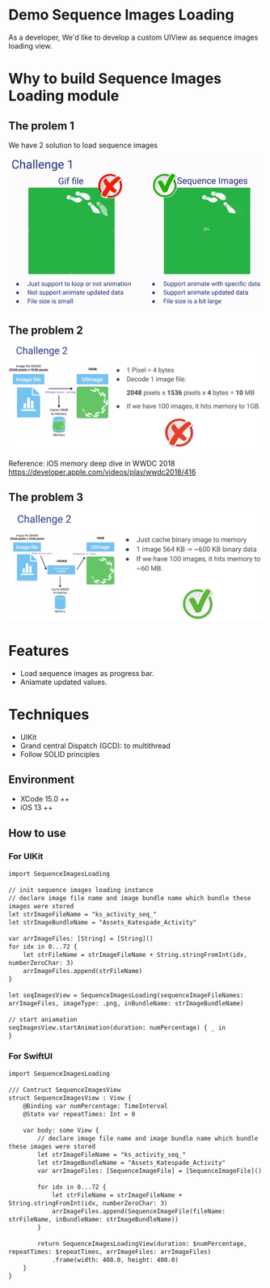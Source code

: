 # Demo Sequence Images Loading
As a developer, We'd like to develop a custom UIView as sequence images loading view.

# Why to build Sequence Images Loading module
## The prolem 1
We have 2 solution to load sequence images

<img src="Screenshots/Challenge_1.gif" width="600"/>

## The problem 2
<img src="Screenshots/Challenge_2.png" width="600"/>

Reference: iOS memory deep dive in WWDC 2018 https://developer.apple.com/videos/play/wwdc2018/416

## The problem 3
<img src="Screenshots/Challenge_3.png" width="600"/>

# Features 
- Load sequence images as progress bar.
- Aniamate updated values.
    
# Techniques
- UIKit
- Grand central Dispatch (GCD): to multithread 
- Follow SOLID principles

## Environment
- XCode 15.0 ++
- iOS 13 ++

## How to use
### For UIKit
```
import SequenceImagesLoading

// init sequence images loading instance
// declare image file name and image bundle name which bundle these images were stored
let strImageFileName = "ks_activity_seq_"
let strImageBundleName = "Assets_Katespade_Activity"

var arrImageFiles: [String] = [String]()
for idx in 0...72 {
    let strFileName = strImageFileName + String.stringFromInt(idx, numberZeroChar: 3)
    arrImageFiles.append(strFileName)
}
    
let seqImagesView = SequenceImagesLoading(sequenceImageFileNames: arrImageFiles, imageType: .png, inBundleName: strImageBundleName)

// start aniamation
seqImagesView.startAnimation(duration: numPercentage) { _ in
}
```

### For SwiftUI
```
import SequenceImagesLoading

/// Contruct SequenceImagesView
struct SequenceImagesView : View {
    @Binding var numPercentage: TimeInterval
    @State var repeatTimes: Int = 0
    
    var body: some View {
        // declare image file name and image bundle name which bundle these images were stored
        let strImageFileName = "ks_activity_seq_"
        let strImageBundleName = "Assets_Katespade_Activity"
        var arrImageFiles: [SequenceImageFile] = [SequenceImageFile]()
        
        for idx in 0...72 {
            let strFileName = strImageFileName + String.stringFromInt(idx, numberZeroChar: 3)
            arrImageFiles.append(SequenceImageFile(fileName: strFileName, inBundleName: strImageBundleName))
        }
        
        return SequenceImagesLoadingView(duration: $numPercentage, repeatTimes: $repeatTimes, arrImageFiles: arrImageFiles)
            .frame(width: 400.0, height: 400.0)
    }
}
```


